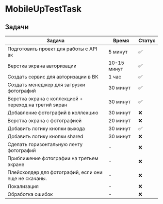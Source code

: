 # MobileUpTestTask

## Задачи

| Задача | Время | Статус |
|---|---|--|
| Подготовить проект для работы с API вк| 5 минут | ✅ |
| Верстка экрана авторизации | 10-15 минут | ✅ |
| Создать сервис для авторизации в ВК | 1 час | ✅ |
| Создать менеджер для загрузки фотографий | 30 минут | ✅ |
| Верстка экрана с коллекцией + переход на третий экран | 30 минут | ✅ |
| Добавление фотографий в коллекцию | 30 минут | ❌ |
| Верстка экрана с фотографией | 20 минут | ❌ |
| Добавить логику кнопки выхода | 30 минут | ✅ |
| Добавить логику кнопки shared | 30 минут | ❌ |
| Сделать горизонтальную ленту фотографий | - | ❌ |
| Приближение фотографии на третьем экране | - | ❌ |
| Плейсхолдер для фотографий, если они еще не скачаны. | - | ❌ |
| Локализация | - | ❌ |
| Обработка ошибок | - | ❌ |



